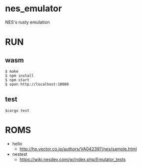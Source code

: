 # nes_emulator
NES's rusty emulation

# RUN
## wasm
```
$ make
$ npm install
$ npm start
$ open http://localhost:10080
```

## test
```
$cargo test
```

# ROMS
- hello
  - http://hp.vector.co.jp/authors/VA042397/nes/sample.html
- nestest
  - https://wiki.nesdev.com/w/index.php/Emulator_tests